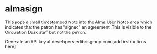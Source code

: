 # almasign

This pops a small timestamped Note into the Alma User Notes area which indicates that the patron has "signed" an agreement. This is visible to the Circulation Desk staff but not the patron. 

Generate an API key at developers.exlibrisgroup.com [add instructions here]
